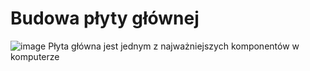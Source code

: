 # Budowa płyty głównej
![image](https://github.com/176-85-44-91/dumping-ground/assets/38375126/4ca051a4-08e5-4dbe-9817-1b8142cc5977)
Płyta główna jest jednym z najważniejszych komponentów w komputerze

